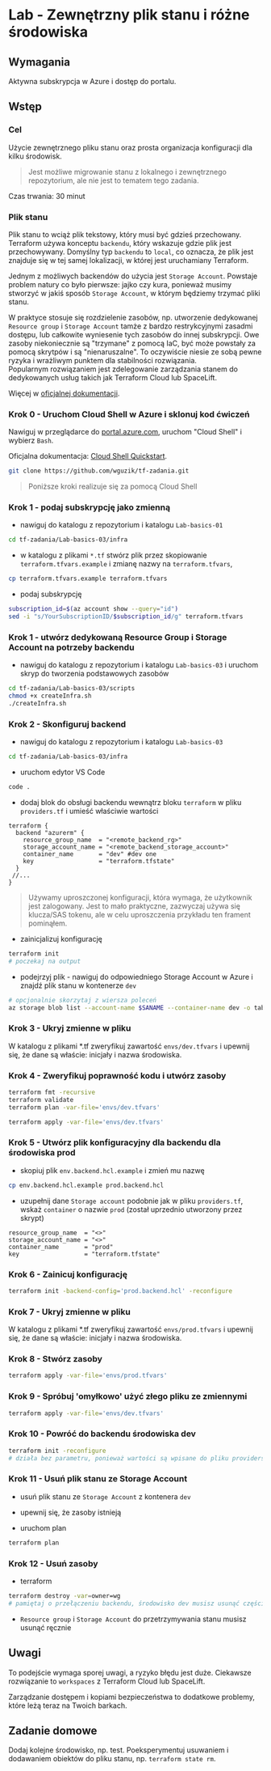 # Lab - Zewnętrzny plik stanu i różne środowiska

## Wymagania

Aktywna subskrypcja w Azure i dostęp do portalu.

## Wstęp

### Cel

Użycie zewnętrznego pliku stanu oraz prosta organizacja konfiguracji dla kilku środowisk.

> Jest możliwe migrowanie stanu z lokalnego i zewnętrznego repozytorium, ale nie jest to tematem tego zadania.

Czas trwania: 30 minut

### Plik stanu

Plik stanu to wciąż plik tekstowy, który musi być gdzieś przechowany. Terraform używa konceptu `backendu`, który wskazuje gdzie plik jest przechowywany. Domyślny typ `backendu` to `local`, co oznacza, że plik jest znajduje się w tej samej lokalizacji, w której jest uruchamiany Terraform.

Jednym z możliwych backendów do użycia jest `Storage Account`.
Powstaje problem natury co było pierwsze: jajko czy kura, ponieważ musimy stworzyć w jakiś sposób `Storage Account`, w którym będziemy trzymać pliki stanu.

W praktyce stosuje się rozdzielenie zasobów, np. utworzenie dedykowanej `Resource group` i `Storage Account` tamże z bardzo restrykcyjnymi zasadmi dostępu, lub całkowite wyniesenie tych zasobów do innej subskrypcji. Owe zasoby niekoniecznie są "trzymane" z pomocą IaC, być może powstały za pomocą skrytpów i są "nienaruszalne". To oczywiście niesie ze sobą pewne ryzyka i wrażliwym punktem dla stabilności rozwiązania.  
Popularnym rozwiązaniem jest zdelegowanie zarządzania stanem do dedykowanych usług takich jak Terraform Cloud lub SpaceLift.

Więcej w [oficjalnej dokumentacji](https://developer.hashicorp.com/terraform/language/settings/backends/configuration).

### Krok 0 - Uruchom Cloud Shell w Azure i sklonuj kod ćwiczeń

Nawiguj w przeglądarce do [portal.azure.com](https://portal.azure.com), uruchom "Cloud Shell" i wybierz `Bash`.

Oficjalna dokumentacja: [Cloud Shell Quickstart](https://github.com/MicrosoftDocs/azure-docs/blob/main/articles/cloud-shell/quickstart.md).

```bash
git clone https://github.com/wguzik/tf-zadania.git
```

> Poniższe kroki realizuje się za pomocą Cloud Shell

### Krok 1 - podaj subskrypcję jako zmienną

- nawiguj do katalogu z repozytorium i katalogu `Lab-basics-01`

```bash
cd tf-zadania/Lab-basics-03/infra
```

- w katalogu z plikami `*.tf` stwórz plik przez skopiowanie `terraform.tfvars.example` i zmianę nazwy na `terraform.tfvars`,

```bash
cp terraform.tfvars.example terraform.tfvars
```

- podaj subskrypcję

```bash
subscription_id=$(az account show --query="id")
sed -i "s/YourSubscriptionID/$subscription_id/g" terraform.tfvars
```

### Krok 1 - utwórz dedykowaną Resource Group i Storage Account na potrzeby backendu

- nawiguj do katalogu z repozytorium i katalogu `Lab-basics-03` i uruchom skryp do tworzenia podstawowych zasobów
```bash
cd tf-zadania/Lab-basics-03/scripts
chmod +x createInfra.sh
./createInfra.sh
```

### Krok 2 - Skonfiguruj backend

- nawiguj do katalogu z repozytorium i katalogu `Lab-basics-03`
```bash
cd tf-zadania/Lab-basics-03/infra
```

- uruchom edytor VS Code
```bash
code .
```

- dodaj blok do obsługi backendu wewnątrz bloku `terraform` w pliku `providers.tf` i umieść właściwie wartości

```hcl
terraform {
  backend "azurerm" {
    resource_group_name  = "<remote_backend_rg>"
    storage_account_name = "<remote_backend_storage_account>"
    container_name       = "dev" #dev one
    key                  = "terraform.tfstate"
  }
 //...
}
```

> Używamy uproszczonej konfiguracji, która wymaga, że użytkownik jest zalogowany. Jest to mało praktyczne, zazwyczaj używa się klucza/SAS tokenu, ale w celu uproszczenia przykładu ten frament pominąłem.

- zainicjalizuj konfigurację

```bash
terraform init
# poczekaj na output
```

- podejrzyj plik - nawiguj do odpowiedniego Storage Account w Azure i znajdź plik stanu w kontenerze `dev`

```bash
# opcjonalnie skorzytaj z wiersza poleceń
az storage blob list --account-name $SANAME --container-name dev -o table
```

### Krok 3 - Ukryj zmienne w pliku

W katalogu z plikami *.tf zweryfikuj zawartość `envs/dev.tfvars` i upewnij się, że dane są właście: inicjały i nazwa środowiska.

### Krok 4 - Zweryfikuj poprawność kodu i utwórz zasoby

```bash
terraform fmt -recursive
terraform validate
terraform plan -var-file='envs/dev.tfvars'

terraform apply -var-file='envs/dev.tfvars'
```

### Krok 5 - Utwórz plik konfiguracyjny dla backendu dla środowiska prod

- skopiuj plik `env.backend.hcl.example` i zmień mu nazwę

```bash
cp env.backend.hcl.example prod.backend.hcl
```

- uzupełnij dane `Storage account` podobnie jak w pliku `providers.tf`, wskaż `container` o nazwie `prod` (został uprzednio utworzony przez skrypt)

```hcl
resource_group_name  = "<>"
storage_account_name = "<>"
container_name       = "prod"
key                  = "terraform.tfstate"
```

### Krok 6 - Zainicuj konfigurację

```bash
terraform init -backend-config='prod.backend.hcl' -reconfigure
```

### Krok 7 - Ukryj zmienne w pliku

W katalogu z plikami *.tf zweryfikuj zawartość `envs/prod.tfvars` i upewnij się, że dane są właście: inicjały i nazwa środowiska.

### Krok 8 - Stwórz zasoby

```bash
terraform apply -var-file='envs/prod.tfvars'
```

### Krok 9 - Spróbuj 'omyłkowo' użyć złego pliku ze zmiennymi

```bash
terraform apply -var-file='envs/dev.tfvars'
```

### Krok 10 - Powróć do backendu środowiska dev

```bash
terraform init -reconfigure
# działa bez parametru, ponieważ wartości są wpisane do pliku providers.tf
```

### Krok 11 - Usuń plik stanu ze Storage Account

- usuń plik stanu ze `Storage Account` z kontenera `dev`

- upewnij się, że zasoby istnieją

- uruchom plan

```bash
terraform plan
```

### Krok 12 - Usuń zasoby

- terraform

```bash
terraform destroy -var=owner=wg
# pamiętaj o przełączeniu backendu, środowisko dev musisz usunąć częściowo ręcznie
```

- `Resource group` i `Storage Account` do przetrzymywania stanu musisz usunąć ręcznie

## Uwagi
To podejście wymaga sporej uwagi, a ryzyko błędu jest duże.
Ciekawsze rozwiązanie to `workspaces` z Terraform Cloud lub SpaceLift.

Zarządzanie dostępem i kopiami bezpieczeństwa to dodatkowe problemy, które leżą teraz na Twoich barkach.

## Zadanie domowe
Dodaj kolejne środowisko, np. test.
Poeksperymentuj usuwaniem i dodawaniem obiektów do pliku stanu, np. `terraform state rm`.